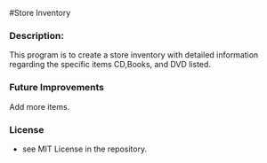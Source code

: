 #Store Inventory

### Description:
This program is to create a store inventory with detailed information regarding the specific items CD,Books, and DVD listed.

### Future Improvements

Add more items.

### License
- see MIT License in the repository.
